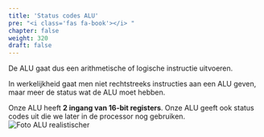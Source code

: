 ```yaml
---
title: 'Status codes ALU'
pre: "<i class='fas fa-book'></i> "
chapter: false
weight: 320
draft: false
---
```


De ALU gaat dus een arithmetische of logische instructie uitvoeren.

In werkelijkheid gaat men niet rechtstreeks instructies aan een ALU geven, maar meer de status wat  de ALU moet hebben. 

Onze ALU heeft **2 ingang van 16-bit registers**. Onze ALU geeft ook status codes uit die we later in de processor nog gebruiken.
![Foto ALU realistischer](/images/ALU/ALU_Principle_better.png)